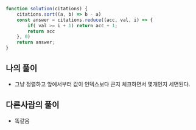 ```javascript
function solution(citations) {
    citations.sort((a, b) => b - a)
    const answer = citations.reduce((acc, val, i) => {
        if( val >= i + 1) return acc + 1;
        return acc
    }, 0)
    return answer;
}
````

## 나의 풀이
- 그냥 정렬하고 앞에서부터 값이 인덱스보다 큰지 체크하면서 몇개인지 세면된다.

## 다른사람의 풀이
- 똑같음 
